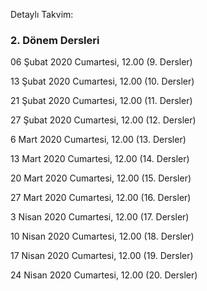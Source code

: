 Detaylı Takvim:

### 2. Dönem Dersleri

06 Şubat 2020 Cumartesi, 12.00 (9. Dersler)

13 Şubat 2020 Cumartesi, 12.00 (10. Dersler)

21 Şubat 2020 Cumartesi, 12.00 (11. Dersler)

27 Şubat 2020 Cumartesi, 12.00 (12. Dersler)

6 Mart 2020 Cumartesi, 12.00 (13. Dersler)

13 Mart 2020 Cumartesi, 12.00 (14. Dersler)

20 Mart 2020 Cumartesi, 12.00 (15. Dersler)

27 Mart 2020 Cumartesi, 12.00 (16. Dersler)

3 Nisan 2020 Cumartesi, 12.00 (17. Dersler)

10 Nisan 2020 Cumartesi, 12.00 (18. Dersler)

17 Nisan 2020 Cumartesi, 12.00 (19. Dersler)

24 Nisan 2020 Cumartesi, 12.00 (20. Dersler)